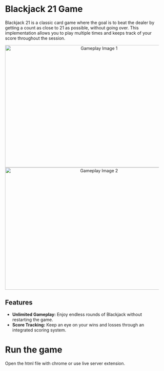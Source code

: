 # Blackjack 21 Game

Blackjack 21 is a classic card game where the goal is to beat the dealer by getting a count as close to 21 as possible, without going over. This implementation allows you to play multiple times and keeps track of your score throughout the session.

<p align="center">
  <img src="https://utfs.io/f/f749d6bb-8326-4aac-b4b2-d0a30abd7945-tyl9f4.jpg" width="600" height="400" alt="Gameplay Image 1">
  <img src="https://utfs.io/f/42c723d4-f446-4f27-ad00-c60461e7e384-tyl9f3.jpg" width="600" height="400" alt="Gameplay Image 2">
</p>

## Features

- **Unlimited Gameplay:** Enjoy endless rounds of Blackjack without restarting the game.
- **Score Tracking:** Keep an eye on your wins and losses through an integrated scoring system.

# Run the game
Open the html file with chrome or use live server extension. 
